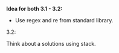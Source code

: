 **Idea for both 3.1 - 3.2:**

- Use regex and re from standard library.

3.2:

Think about a solutions using stack.